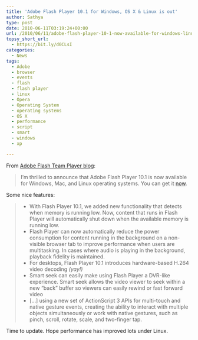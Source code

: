 ```yaml
---
title: 'Adobe Flash Player 10.1 for Windows, OS X & Linux is out'
author: Sathya
type: post
date: 2010-06-11T03:19:24+00:00
url: /2010/06/11/adobe-flash-player-10-1-now-available-for-windows-linux-os-x/
topsy_short_url:
  - https://bit.ly/d0CLsI
categories:
  - News
tags:
  - Adobe
  - browser
  - events
  - flash
  - flash player
  - linux
  - Opera
  - Operating System
  - operating systems
  - OS X
  - performance
  - script
  - smart
  - windows
  - xp

---
```

From [Adobe Flash Team Player blog][1]:

> I&#8217;m thrilled to announce that Adobe Flash Player 10.1 is now available for Windows, Mac, and Linux operating systems. You can get it [now][2].

Some nice features:

>   * With Flash Player 10.1, we added new functionality that detects when memory is running low. Now, content that runs in Flash Player will automatically shut down when the available memory is running low.
>   * Flash Player can now automatically reduce the power consumption for content running in the background on a non-visible browser tab to improve performance when users are multitasking. In cases where audio is playing in the background, playback fidelity is maintained.
>   * For desktops, Flash Player 10.1 introduces hardware-based H.264 video decoding _(yay!)_
>   * Smart seek can easily make using Flash Player a DVR-like experience. Smart seek allows the video viewer to seek within a new &#8220;back&#8221; buffer so viewers can easily rewind or fast forward video
>   * [&#8230;] using a new set of ActionScript 3 APIs for multi-touch and native gesture events, creating the ability to interact with multiple objects simultaneously or work with native gestures, such as pinch, scroll, rotate, scale, and two-finger tap.

Time to update. Hope performance has improved lots under Linux.

 [1]: https://blogs.adobe.com/flashplayer/2010/06/flash_player_101_now_available.html
 [2]: https://get.adobe.com/flashplayer/